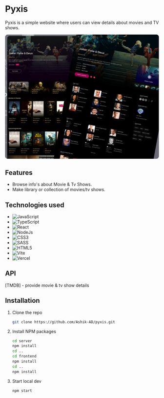 # Pyxis

Pyxis is a simple website where users can view details about movies and TV shows.

<img src="./public/showcase.webp" alt="showcase banner" />

## Features
- Browse info's about Movie & Tv Shows.
- Make library or collection of movies/tv shows.

## Technologies used 

- ![JavaScript](https://img.shields.io/badge/javascript-%23323330.svg?style=for-the-badge&logo=javascript&logoColor=%23F7DF1E)
- ![TypeScript](https://img.shields.io/badge/typescript-%23007ACC.svg?style=for-the-badge&logo=typescript&logoColor=white)
- ![React](https://img.shields.io/badge/react-%2320232a.svg?style=for-the-badge&logo=react&logoColor=%2361DAFB)
- ![NodeJs](https://img.shields.io/badge/nodejs-%23007ACC.svg?style=for-the-badge&logo=node&logoColor=white)
- ![CSS3](https://img.shields.io/badge/css3-%231572B6.svg?style=for-the-badge&logo=css3&logoColor=white)
- ![SASS](https://img.shields.io/badge/SASS-hotpink.svg?style=for-the-badge&logo=SASS&logoColor=white)
- ![HTML5](https://img.shields.io/badge/html5-%23E34F26.svg?style=for-the-badge&logo=html5&logoColor=white)
- ![Vite](https://img.shields.io/badge/vite-%23646CFF.svg?style=for-the-badge&logo=vite&logoColor=white)
- ![Vercel](https://img.shields.io/badge/vercel-%23000000.svg?style=for-the-badge&logo=vercel&logoColor=white)

## API
[TMDB] -  provide movie & tv show details

## Installation

1. Clone the repo
   ```sh
   git clone https://github.com/Ashik-AD/pyxis.git
   ```
2. Install NPM packages
   ```sh
   cd server 
   npm install
   cd ..
   cd frontend
   npm install
   cd ..
   npm install
   ```
3. Start local dev
   ```sh
   npm start
   ```
